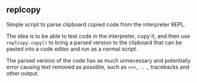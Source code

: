 ## replcopy

Simple script to parse clipboard copied code from the interpreter REPL. 

The idea is to be able to test code in the interpreter, copy it, and then use `replcopy.copy()` to bring a parsed version to the clipboard that can be pasted into a code editor and run as a normal script. 

The parsed version of the code has as much unnecessary and potentially error causing text removed as possible, such as `>>>`, `...`, tracebacks and other output.
